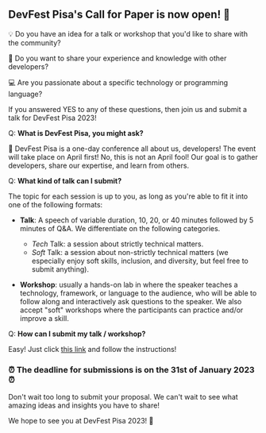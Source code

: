 ## **DevFest Pisa's Call for Paper is now open! 🎉**

💡 Do you have an idea for a talk or workshop that you'd like to share with the community? 

👤 Do you want to share your experience and knowledge with other developers? 

💻 Are you passionate about a specific technology or programming language?

If you answered YES to any of these questions, then join us and submit a talk for DevFest Pisa 2023!

Q: **What is DevFest Pisa, you might ask?**

📅 DevFest Pisa is a one-day conference all about us, developers! The event will take place on April first! No, this is not an April fool! Our goal is to gather developers, share our expertise, and learn from others.

Q: **What kind of talk can I submit?**

The topic for each session is up to you, as long as you're able to fit it into one of the following formats:

- **Talk**: A speech of variable duration, 10, 20, or 40 minutes followed by 5 minutes of Q&A. We differentiate on the following categories.

  - *Tech* Talk: a session about strictly technical matters.
  - *Soft* Talk: a session about non-strictly technical matters (we especially enjoy soft skills, inclusion, and diversity, but feel free to submit anything).

- **Workshop**: usually a hands-on lab in where the speaker teaches a technology, framework, or language to the audience, who will be able to follow along and interactively ask questions to the speaker. We also accept "soft" workshops where the participants can practice and/or improve a skill.

Q: **How can I submit my talk / workshop?**

Easy! Just click [this link](https://sessionize.com/devfest-pisa-2023) and follow the instructions!

### ⏰ The deadline for submissions is on the 31st of January 2023 ⏰

Don't wait too long to submit your proposal. We can't wait to see what amazing ideas and insights you have to share!

We hope to see you at DevFest Pisa 2023! 🤗
